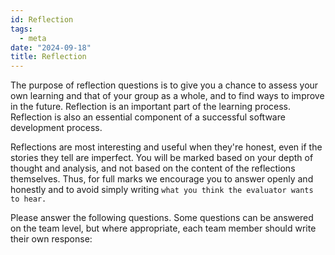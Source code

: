```yaml
---
id: Reflection
tags:
  - meta
date: "2024-09-18"
title: Reflection
---
```


The purpose of reflection questions is to give you a chance to assess your own
learning and that of your group as a whole, and to find ways to improve in the
future. Reflection is an important part of the learning process. Reflection is
also an essential component of a successful software development process.

Reflections are most interesting and useful when they're honest, even if the
stories they tell are imperfect. You will be marked based on your depth of
thought and analysis, and not based on the content of the reflections
themselves. Thus, for full marks we encourage you to answer openly and honestly
and to avoid simply writing `what you think the evaluator wants to hear.`

Please answer the following questions. Some questions can be answered on the
team level, but where appropriate, each team member should write their own
response:
